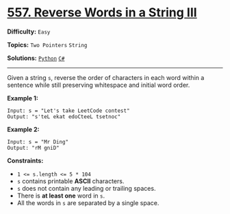 # [557. Reverse Words in a String III](https://leetcode.com/problems/reverse-words-in-a-string-iii/)

**Difficulty:** `Easy`

**Topics:** `Two Pointers` `String`

**Solutions:** [`Python`](../../src/python/challenges/problems/reverse_words_in_a_string_iii_test.py) [`C#`](../../src/csharp/challenges/Problems/ReverseWordsInAStringIii.cs)

---

Given a string `s`, reverse the order of characters in each word within a sentence while still preserving whitespace and initial word order.

**Example 1:**

```
Input: s = "Let's take LeetCode contest"
Output: "s'teL ekat edoCteeL tsetnoc"
```

**Example 2:**

```
Input: s = "Mr Ding"
Output: "rM gniD"
```

**Constraints:**

* `1 <= s.length <= 5 * 104`
* `s` contains printable **ASCII** characters.
* `s` does not contain any leading or trailing spaces.
* There is **at least one** word in `s`.
* All the words in `s` are separated by a single space.